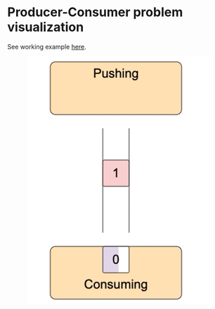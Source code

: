 # Producer-Consumer problem visualization

See working example <a href="https://micromind.me/node-writable-streams/visual/index.html?msrc=github_repo">here</a>.

<p align="center"><img src="images/prod-cons.gif"></p>


